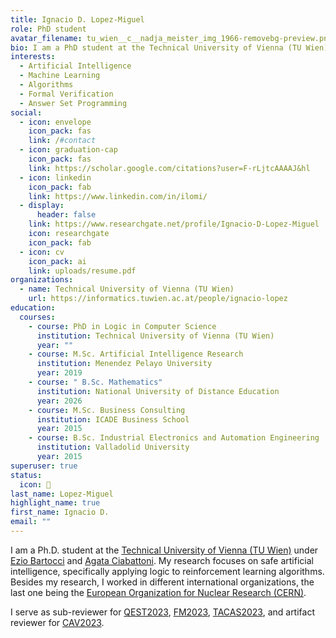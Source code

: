 ```yaml
---
title: Ignacio D. Lopez-Miguel
role: PhD student
avatar_filename: tu_wien__c__nadja_meister_img_1966-removebg-preview.png
bio: I am a PhD student at the Technical University of Vienna (TU Wien)
interests:
  - Artificial Intelligence
  - Machine Learning
  - Algorithms
  - Formal Verification
  - Answer Set Programming
social:
  - icon: envelope
    icon_pack: fas
    link: /#contact
  - icon: graduation-cap
    icon_pack: fas
    link: https://scholar.google.com/citations?user=F-rLjtcAAAAJ&hl
  - icon: linkedin
    icon_pack: fab
    link: https://www.linkedin.com/in/ilomi/
  - display:
      header: false
    link: https://www.researchgate.net/profile/Ignacio-D-Lopez-Miguel
    icon: researchgate
    icon_pack: fab
  - icon: cv
    icon_pack: ai
    link: uploads/resume.pdf
organizations:
  - name: Technical University of Vienna (TU Wien)
    url: https://informatics.tuwien.ac.at/people/ignacio-lopez
education:
  courses:
    - course: PhD in Logic in Computer Science
      institution: Technical University of Vienna (TU Wien)
      year: ""
    - course: M.Sc. Artificial Intelligence Research
      institution: Menendez Pelayo University
      year: 2019
    - course: " B.Sc. Mathematics"
      institution: National University of Distance Education
      year: 2026
    - course: M.Sc. Business Consulting
      institution: ICADE Business School
      year: 2015
    - course: B.Sc. Industrial Electronics and Automation Engineering
      institution: Valladolid University
      year: 2015
superuser: true
status:
  icon: 🚴
last_name: Lopez-Miguel
highlight_name: true
first_name: Ignacio D.
email: ""
---
```

I am a Ph.D. student at the <a href="https://informatics.tuwien.ac.at/people/ignacio-lopez" target="_blank" rel="noopener"> Technical University of Vienna (TU Wien)</a> under <a href="http://www.eziobartocci.com/" target="_blank" rel="noopener">Ezio Bartocci</a> and <a href="https://www.logic.at/staff/agata/" target="_blank" rel="noopener">Agata Ciabattoni</a>. My research focuses on safe artificial intelligence, specifically applying logic to reinforcement learning algorithms. Besides my research, I worked in different international organizations, the last one being the <a href="https://home.cern/" target="_blank" rel="noopener">European Organization for Nuclear Research (CERN)</a>.

I serve as sub-reviewer for <a href="https://www.qest.org/qest2023/" target="_blank" rel="noopener">QEST2023</a>, <a href="https://fm2023.isp.uni-luebeck.de/" target="_blank" rel="noopener">FM2023</a>, <a href="https://etaps.org/2023/tacas" target="_blank" rel="noopener">TACAS2023</a>, and artifact reviewer for <a href="http://www.i-cav.org/2023/" target="_blank" rel="noopener">CAV2023</a>.

